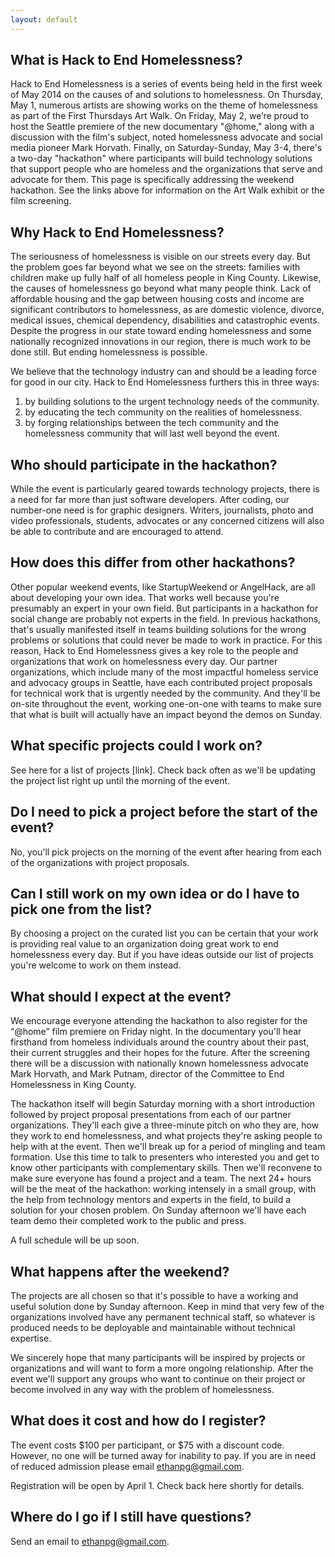 ```yaml
---
layout: default
---
```


## What is Hack to End Homelessness?

Hack to End Homelessness is a series of events being held in the first week of May 2014 on the causes of and solutions to homelessness. On Thursday, May 1, numerous artists are showing works on the theme of homelessness as part of the First Thursdays Art Walk. On Friday, May 2, we’re proud to host the Seattle premiere of the new documentary "@home," along with a discussion with the film's subject, noted homelessness advocate and social media pioneer Mark Horvath. Finally, on Saturday-Sunday, May 3-4,  there's a two-day "hackathon" where participants will build technology solutions that support people who are homeless and the organizations that serve and advocate for them. This page is specifically addressing the weekend hackathon. See the links above for information on the Art Walk exhibit or the film screening.


## Why Hack to End Homelessness?

The seriousness of homelessness is visible on our streets every day. But the problem goes far beyond what we see on the streets: families with children make up fully half of all homeless people in King County. Likewise, the causes of homelessness go beyond what many people think. Lack of affordable housing and the gap between housing costs and income are significant contributors to homelessness, as are domestic violence, divorce, medical issues, chemical dependency, disabilities and catastrophic events. Despite the progress in our state toward ending homelessness and some nationally recognized innovations in our region, there is much work to be done still. But ending homelessness is possible.

We believe that the technology industry can and should be a leading force for good in our city. Hack to End Homelessness furthers this in three ways:
1. by building solutions to the urgent technology needs of the community.
2. by educating the tech community on the realities of homelessness.
3. by forging relationships between the tech community and the homelessness community that will last well beyond the event.


## Who should participate in the hackathon?

While the event is particularly geared towards technology projects, there is a need for far more than just software developers. After coding, our number-one need is for graphic designers. Writers, journalists, photo and video professionals, students, advocates or any concerned citizens will also be able to contribute and are encouraged to attend.


## How does this differ from other hackathons?

Other popular weekend events, like StartupWeekend or AngelHack, are all about developing your own idea. That works well because you're presumably an expert in your own field. But participants in a hackathon for social change are probably not experts in the field. In previous hackathons, that's usually manifested itself in teams building solutions for the wrong problems or solutions that could never be made to work in practice. For this reason, Hack to End Homelessness gives a key role to the people and organizations that work on homelessness every day. Our partner organizations, which include many of the most impactful homeless service and advocacy groups in Seattle, have each contributed project proposals for technical work that is urgently needed by the community. And they'll be on-site throughout the event, working one-on-one with teams to make sure that what is built will actually have an impact beyond the demos on Sunday.


## What specific projects could I work on?

See here for a list of projects [link]. Check back often as we'll be updating the project list right up until the morning of the event.


## Do I need to pick a project before the start of the event?

No, you'll pick projects on the morning of the event after hearing from each of the organizations with project proposals.


## Can I still work on my own idea or do I have to pick one from the list?

By choosing a project on the curated list you can be certain that your work is providing real value to an organization doing great work to end homelessness every day. But if you have ideas outside our list of projects you're welcome to work on them instead.


## What should I expect at the event?

We encourage everyone attending the hackathon to also register for the “@home” film premiere on Friday night. In the documentary you'll hear firsthand from homeless individuals around the country about their past, their current struggles and their hopes for the future. After the screening there will be a discussion with nationally known homelessness advocate Mark Horvath, and Mark Putnam, director of the Committee to End Homelessness in King County.

The hackathon itself will begin Saturday morning with a short introduction followed by project proposal presentations from each of our partner organizations. They'll each give a three-minute pitch on who they are, how they work to end homelessness, and what projects they're asking people to help with at the event. Then we'll break up for a period of mingling and team formation. Use this time to talk to presenters who interested you and get to know other participants with complementary skills. Then we'll reconvene to make sure everyone has found a project and a team. The next 24+ hours will be the meat of the hackathon: working intensely in a small group, with the help from technology mentors and experts in the field, to build a solution for your chosen problem. On Sunday afternoon we'll have each team demo their completed work to the public and press.

A full schedule will be up soon. 


## What happens after the weekend?

The projects are all chosen so that it's possible to have a working and useful solution done by Sunday afternoon. Keep in mind that very few of the organizations involved have any permanent technical staff, so whatever is produced needs to be deployable and maintainable without technical expertise.

We sincerely hope that many participants will be inspired by projects or organizations and will want to form a more ongoing relationship. After the event we'll support any groups who want to continue on their project or become involved in any way with the problem of homelessness.


## What does it cost and how do I register?

The event costs $100 per participant, or $75 with a discount code. However, no one will be turned away for inability to pay. If you are in need of reduced admission please email ethanpg@gmail.com.

Registration will be open by April 1. Check back here shortly for details.


## Where do I go if I still have questions?

Send an email to ethanpg@gmail.com.

